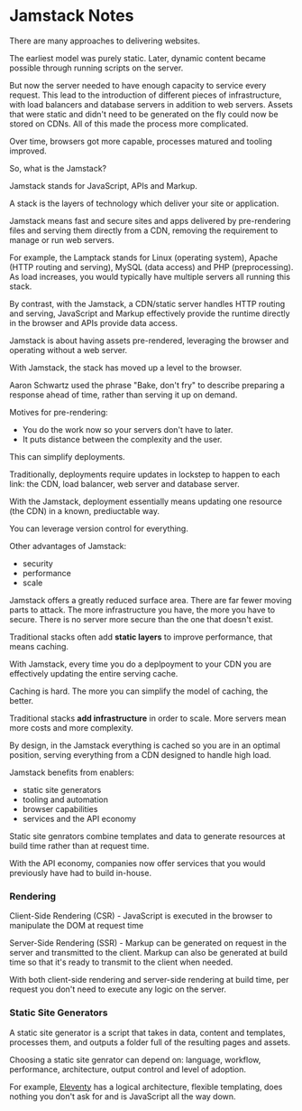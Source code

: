 # Jamstack Notes

There are many approaches to delivering websites.

The earliest model was purely static. Later, dynamic content became possible through running scripts on the server.

But now the server needed to have enough capacity to service every request. This lead to the introduction of different pieces of infrastructure, with load balancers and database servers in addition to web servers. Assets that were static and didn't need to be generated on the fly could now be stored on CDNs. All of this made the process more complicated.

Over time, browsers got more capable, processes matured and tooling improved.

So, what is the Jamstack?

Jamstack stands for JavaScript, APIs and Markup.

A stack is the layers of technology which deliver your site or application.

Jamstack means fast and secure sites and apps delivered by pre-rendering files and serving them directly from a CDN, removing the requirement to manage or run web servers.

For example, the Lamptack stands for Linux (operating system), Apache (HTTP routing and serving), MySQL (data access) and PHP (preprocessing). As load increases, you would typically have multiple servers all running this stack.

By contrast, with the Jamstack, a CDN/static server handles HTTP routing and serving, JavaScript and Markup effectively provide the runtime directly in the browser and APIs provide data access.

Jamstack is about having assets pre-rendered, leveraging the browser and operating without a web server.

With Jamstack, the stack has moved up a level to the browser.

Aaron Schwartz used the phrase "Bake, don't fry" to describe preparing a response ahead of time, rather than serving it up on demand.

Motives for pre-rendering:

- You do the work now so your servers don't have to later.
- It puts distance between the complexity and the user.

This can simplify deployments.

Traditionally, deployments require updates in lockstep to happen to each link: the CDN, load balancer, web server and database server.

With the Jamstack, deployment essentially means updating one resource (the CDN) in a known, prediuctable way.

You can leverage version control for everything.

Other advantages of Jamstack:

- security
- performance
- scale

Jamstack offers a greatly reduced surface area. There are far fewer moving parts to attack. The more infrastructure you have, the more you have to secure. There is no server more secure than the one that doesn't exist.

Traditional stacks often add **static layers** to improve performance, that means caching.

With Jamstack, every time you do a deplpoyment to your CDN you are effectively updating the entire serving cache.

Caching is hard. The more you can simplify the model of caching, the better.

Traditional stacks **add infrastructure** in order to scale. More servers mean more costs and more complexity.

By design, in the Jamstack everything is cached so you are in an optimal position, serving everything from a CDN designed to handle high load.

Jamstack benefits from enablers:

- static site generators
- tooling and automation
- browser capabilities
- services and the API economy

Static site genrators combine templates and data to generate resources at build time rather than at request time.

With the API economy, companies now offer services that you would previously have had to build in-house.

### Rendering

Client-Side Rendering (CSR) - JavaScript is executed in the browser to manipulate the DOM at request time

Server-Side Rendering (SSR) - Markup can be generated on request in the server and transmitted to the client. Markup can also be generated at build time so that it's ready to transmit to the client when needed.

With both client-side rendering and server-side rendering at build time, per request you don't need to execute any logic on the server.

### Static Site Generators

A static site generator is a script that takes in data, content and templates, processes them, and outputs a folder full of the resulting pages and assets.

Choosing a static site genrator can depend on: language, workflow, performance, architecture, output control and level of adoption.

For example, [Eleventy](https://www.11ty.dev/) has a logical architecture, flexible templating, does nothing you don't ask for and is JavaScript all the way down.
